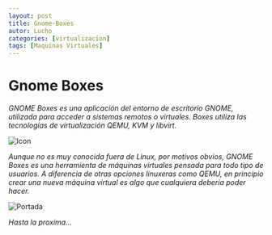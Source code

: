 ```yaml
---
layout: post
title: Gnome-Boxes
autor: Lucho
categories: [virtualizacion]
tags: [Maquinas Virtuales]
---
```


# Gnome Boxes

_GNOME Boxes es una aplicación del entorno de escritorio GNOME, utilizada para acceder a sistemas remotos o virtuales. Boxes utiliza las tecnologías de virtualización QEMU, KVM y libvirt._

![Icon](https://raw.githubusercontent.com/Lucho00Cuba/lucho00cuba.github.io/main/img/gnome-boxes/icon.svg)

_Aunque no es muy conocida fuera de Linux, por motivos obvios, GNOME Boxes es una herramienta de máquinas virtuales pensada para todo tipo de usuarios. A diferencia de otras opciones linuxeras como QEMU, en principio crear una nueva máquina virtual es algo que cualquiera debería poder hacer._

![Portada](https://raw.githubusercontent.com/Lucho00Cuba/lucho00cuba.github.io/main/img/gnome-boxes/Boxes-new_machine.png)

_Hasta la proxima..._